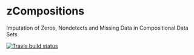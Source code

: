 zCompositions
=============

Imputation of Zeros, Nondetects and Missing Data in Compositional Data Sets

<!-- badges: start -->
[![Travis build status](https://travis-ci.com/Japal/zCompositions.svg?branch=master)](https://travis-ci.com/Japal/zCompositions)
<!-- badges: end -->

